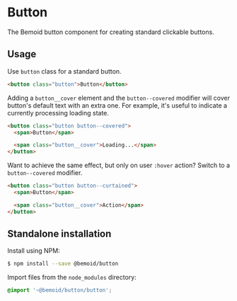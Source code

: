 # Button

The Bemoid button component for creating standard clickable buttons.

## Usage

Use `button` class for a standard button.

```html
<button class="button">Button</button>
```

Adding a `button__cover` element and the `button--covered` modifier will cover button's default text with an extra one. For example, it's useful to indicate a currently processing loading state.

```html
<button class="button button--covered">
  <span>Button</span>

  <span class="button__cover">Loading...</span>
</button>
```

Want to achieve the same effect, but only on user `:hover` action? Switch to a `button--covered` modifier.

```html
<button class="button button--curtained">
  <span>Button</span>

  <span class="button__cover">Action</span>
</button>
```

## Standalone installation

Install using NPM:

```bash
$ npm install --save @bemoid/button
```

Import files from the `node_modules` directory:

```scss
@import '~@bemoid/button/button';
```